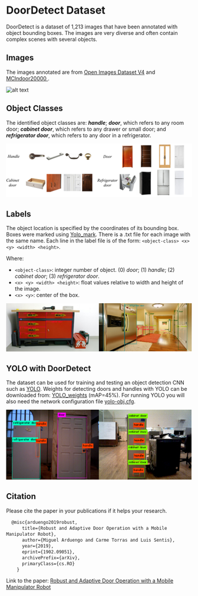 # DoorDetect Dataset
DoorDetect is a dataset of 1,213 images that have been annotated with object bounding boxes. The images are very diverse and often contain complex scenes with several objects. 


## Images
The images annotated are from [Open Images Dataset V4](https://storage.googleapis.com/openimages/web/index.html) and [MCIndoor20000 ](https://github.com/bircatmcri/MCIndoor20000).

![alt text](/readme_figures/Fig1.png)


## Object Classes 
The identified object classes are: ***handle***; ***door***, which refers to any room door; ***cabinet door***, which refers to any drawer or small door; and ***refrigerator door***, which refers to any door in a refrigerator.  

![alt text](/readme_figures/Fig2.png)


## Labels
The object location is specified by the coordinates of its bounding box. Boxes were marked using [Yolo_mark](https://github.com/AlexeyAB/Yolo_mark). There is a .txt file for each image with the same name. Each line in the label file is of the form: `<object-class> <x> <y> <width> <height>`.

Where:
* `<object-class>`: integer number of object. (0) *door*; (1) *handle*; (2) *cabinet door*; (3) *refrigerator door*.
* `<x> <y> <width> <height>`: float values relative to width and height of the image.
* `<x> <y>`: center of the box.

![alt text](/readme_figures/Fig3.png)


## YOLO with DoorDetect
The dataset can be used for training and testing an object detection CNN such as [YOLO](https://pjreddie.com/darknet/yolo/). Weights for detecting doors and handles with YOLO can be downloaded from: [YOLO_weights](https://drive.google.com/open?id=1i9E9pTPN5MtRxgBJWLnfQl2ypCv92dXk) (mAP=45%). For running YOLO you will also need the network configuration file [yolo-obj.cfg](https://github.com/MiguelARD/DoorDetect-Dataset/blob/master/yolo-obj.cfg).

![alt text](/readme_figures/Fig4.png)

## Citation
Please cite the paper in your publications if it helps your research.

```
  @misc{arduengo2019robust,
      title={Robust and Adaptive Door Operation with a Mobile Manipulator Robot},
      author={Miguel Arduengo and Carme Torras and Luis Sentis},
      year={2019},
      eprint={1902.09051},
      archivePrefix={arXiv},
      primaryClass={cs.RO}
    }
```

Link to the paper: [Robust and Adaptive Door Operation with a Mobile Manipulator Robot](https://arxiv.org/abs/1902.09051)

